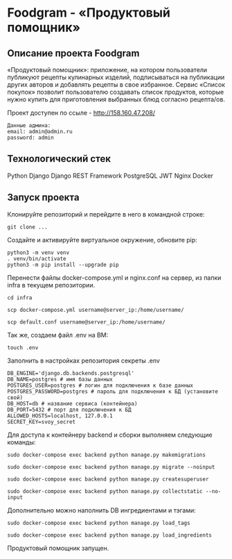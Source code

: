 # Foodgram - «Продуктовый помощник»

## Описание проекта Foodgram
«Продуктовый помощник»: приложение, на котором пользователи публикуют рецепты кулинарных изделий, подписываться на публикации других авторов и добавлять рецепты в свое избранное.
Сервис «Список покупок» позволит пользователю создавать список продуктов, которые нужно купить для приготовления выбранных блюд согласно рецепта/ов.

Проект доступен по ссыле - http://158.160.47.208/
```
Данные админа:
email: admin@admin.ru
password: admin
```

## Технологический стек
Python
Django
Django REST Framework
PostgreSQL
JWT
Nginx
Docker

## Запуск проекта
Клонируйте репозиторий и перейдите в него в командной строке:
```
git clone ...
```
Создайте и активируйте виртуальное окружение, обновите pip:
```
python3 -m venv venv
. venv/bin/activate
python3 -m pip install --upgrade pip
```

Перенести файлы docker-compose.yml и nginx.conf на сервер, из папки infra в текущем репозитории.

```
cd infra
```

```
scp docker-compose.yml username@server_ip:/home/username/
```

```
scp default.conf username@server_ip:/home/username/
```

Так же, создаем файл .env на ВМ:

```
touch .env
```

Заполнить в настройках репозитория секреты .env

```
DB_ENGINE='django.db.backends.postgresql'
DB_NAME=postgres # имя базы данных
POSTGRES_USER=postgres # логин для подключения к базе данных
POSTGRES_PASSWORD=postgres # пароль для подключения к БД (установите свой)
DB_HOST=db # название сервиса (контейнера)
DB_PORT=5432 # порт для подключения к БД
ALLOWED_HOSTS=localhost, 127.0.0.1
SECRET_KEY=svoy_secret
```


Для доступа к контейнеру backend и сборки выполняем следующие команды:

```
sudo docker-compose exec backend python manage.py makemigrations
```

```
sudo docker-compose exec backend python manage.py migrate --noinput
```

```
sudo docker-compose exec backend python manage.py createsuperuser
```

```
sudo docker-compose exec backend python manage.py collectstatic --no-input
```

Дополнительно можно наполнить DB ингредиентами и тэгами:

```
sudo docker-compose exec backend python manage.py load_tags
```

```
sudo docker-compose exec backend python manage.py load_ingredients
```

Продуктовый помощник запущен.
